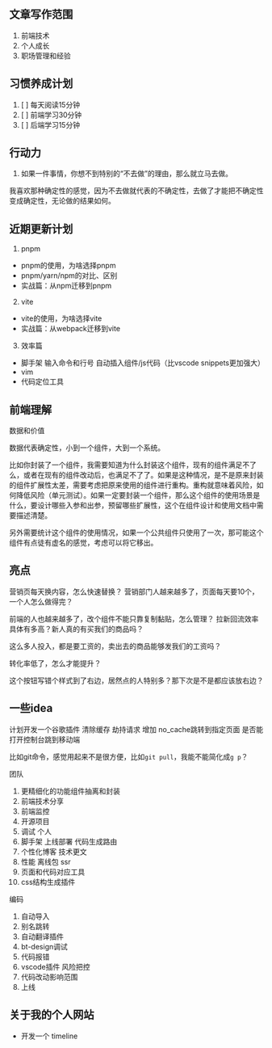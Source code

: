 ## 文章写作范围
1. 前端技术
2. 个人成长
3. 职场管理和经验

## 习惯养成计划
1. [ ] 每天阅读15分钟
2. [ ] 前端学习30分钟
3. [ ] 后端学习15分钟


## 行动力
1. 如果一件事情，你想不到特别的“不去做”的理由，那么就立马去做。

我喜欢那种确定性的感觉，因为不去做就代表的不确定性，去做了才能把不确定性变成确定性，无论做的结果如何。

## 近期更新计划
1. pnpm
- pnpm的使用，为啥选择pnpm
- pnpm/yarn/npm的对比、区别
- 实战篇：从npm迁移到pnpm

2. vite
- vite的使用，为啥选择vite
- 实战篇：从webpack迁移到vite

3. 效率篇
- 脚手架 输入命令和行号 自动插入组件/js代码（比vscode snippets更加强大）
- vim
- 代码定位工具

## 前端理解
数据和价值

数据代表确定性，小到一个组件，大到一个系统。

比如你封装了一个组件，我需要知道为什么封装这个组件，现有的组件满足不了么，或者在现有的组件改动后，也满足不了了。如果是这种情况，是不是原来封装的组件扩展性太差，需要考虑把原来使用的组件进行重构。重构就意味着风险，如何降低风险（单元测试）。如果一定要封装一个组件，那么这个组件的使用场景是什么，要设计哪些入参和出参，预留哪些扩展性，这个在组件设计和使用文档中需要描述清楚。

另外需要统计这个组件的使用情况，如果一个公共组件只使用了一次，那可能这个组件有点徒有虚名的感觉，考虑可以将它移出。

## 亮点

营销页每天换内容，怎么快速替换？ 营销部门人越来越多了，页面每天要10个，一个人怎么做得完？

前端的人也越来越多了，改个组件不能只靠复制黏贴，怎么管理？ 拉新回流效率具体有多高？新人真的有买我们的商品吗？

这么多人投入，都是要工资的，卖出去的商品能够发我们的工资吗？

转化率低了，怎么才能提升？

这个按钮写错个样式到了右边，居然点的人特别多？那下次是不是都应该放右边？


## 一些idea

计划开发一个谷歌插件
清除缓存 劫持请求 增加 no_cache跳转到指定页面 是否能打开控制台跳到移动端


比如git命令，感觉用起来不是很方便，比如`git pull`，我能不能简化成`g p`？

团队
1. 更精细化的功能组件抽离和封装
2. 前端技术分享
3. 前端监控
4. 开源项目
5. 调试
个人
1. 脚手架 上线部署 代码生成路由
2. 个性化博客 技术更文
3. 性能 离线包 ssr
4. 页面和代码对应工具
5. css结构生成插件

编码
1. 自动导入
2. 别名跳转
3. 自动翻译插件
4. bt-design调试
5. 代码报错
6. vscode插件
风险把控
1. 代码改动影响范围
2. 上线

## 关于我的个人网站
- 开发一个 timeline